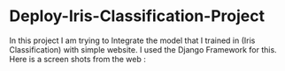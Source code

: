 # Deploy-Iris-Classification-Project

In this project I am trying to Integrate the model that I trained in (Iris Classification) with simple website.
I used the Django Framework for this.
Here is a screen shots from the web :

